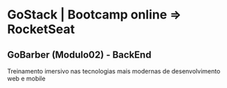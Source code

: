 # GoStack | Bootcamp online => RocketSeat
## GoBarber (Modulo02) - BackEnd
Treinamento imersivo nas tecnologias mais modernas de desenvolvimento web e mobile
